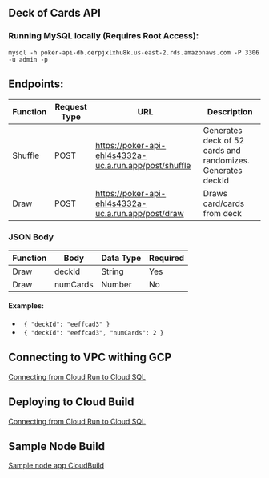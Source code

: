 ## Deck of Cards API

### Running MySQL locally (Requires Root Access):

    mysql -h poker-api-db.cerpjxlxhu8k.us-east-2.rds.amazonaws.com -P 3306 -u admin -p

## Endpoints:

| Function | Request Type | URL                                                    | Description                                                 |
| -------- | ------------ | ------------------------------------------------------ | ----------------------------------------------------------- |
| Shuffle  | POST         | https://poker-api-ehl4s4332a-uc.a.run.app/post/shuffle | Generates deck of 52 cards and randomizes. Generates deckId |
| Draw     | POST         | https://poker-api-ehl4s4332a-uc.a.run.app/post/draw    | Draws card/cards from deck                                  |

### JSON Body

| Function | Body     | Data Type | Required |
| -------- | -------- | --------- | -------- |
| Draw     | deckId   | String    | Yes      |
| Draw     | numCards | Number    | No       |

#### Examples:

- <code> { "deckId": "eeffcad3" } </code>
- <code> { "deckId": "eeffcad3", "numCards": 2 } </code>

## Connecting to VPC withing GCP

<a href="https://cloud.google.com/sql/docs/mysql/connect-run#node.js_1">
    Connecting from Cloud Run to Cloud SQL
</a>

## Deploying to Cloud Build

<a href="https://cloud.google.com/build/docs/deploying-builds/deploy-cloud-run">
    Connecting from Cloud Run to Cloud SQL
</a>

## Sample Node Build

<a href="https://github.com/GoogleCloudPlatform/cloud-build-samples/tree/main/node-example-npm">
    Sample node app CloudBuild
</a>
